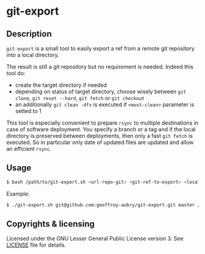 # git-export

## Description
`git-export` is a small tool to easily export a ref from a remote git repository into a local directory.

The result is still a git repository but no requirement is needed. Indeed this tool do:
  - create the target directory if needed
  - depending on status of target directory, choose wisely between `git clone`, `git reset --hard`, `git fetch` or `git checkout`
  - an additionally `git clean -dfx` is executed if `<must-clean>` parameter is setted to 1

This tool is especially convenient to prepare `rsync` to multiple destinations in case of software deployment. 
You specify a branch or a tag and if the local directory is preserved between deployments, then only a fast `git fetch` is executed. 
So in particular only date of updated files are updated and allow an efficient `rsync`.

## Usage
```bash
$ bash /path/to/git-export.sh <url-repo-git> <git-ref-to-export> <local-dir> [<must-clean>]
```

Example:
```bash
$ ./git-export.sh git@github.com:geoffroy-aubry/git-export.git master /tmp/my-export
```

## Copyrights & licensing
Licensed under the GNU Lesser General Public License version 3.
See [LICENSE](https://github.com/geoffroy-aubry/git-export/blob/master/LICENSE) file for details.